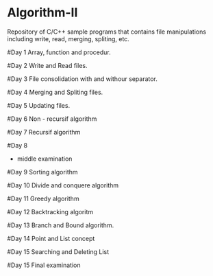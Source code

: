 # Algorithm-II
Repository of C/C++ sample programs that contains file manipulations including write, read, merging, spliting, etc. 

#Day 1
Array, function and procedur.

#Day 2
Write and Read files.

#Day 3
File consolidation with and withour separator.

#Day 4
Merging and Spliting files.

#Day 5
Updating files.

#Day 6
Non - recursif algorithm

#Day 7
Recursif algorithm

#Day 8
- middle examination

#Day 9
Sorting algorithm

#Day 10
Divide and conquere algorithm

#Day 11
Greedy algorithm

#Day 12
Backtracking algoritm

#Day 13
Branch and Bound algorithm.

#Day 14
Point and List concept

#Day 15
Searching and Deleting List

#Day 15
Final examination
